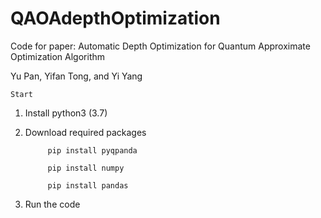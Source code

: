 # QAOAdepthOptimization
Code for paper:
Automatic Depth Optimization for Quantum Approximate Optimization Algorithm

Yu Pan, Yifan Tong, and Yi Yang

``Start``

1. Install python3 (3.7)

2. Download required packages

            pip install pyqpanda

            pip install numpy

            pip install pandas

3. Run the code
